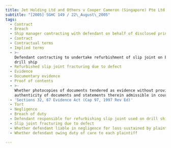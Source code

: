 ```yaml
---
title: Jet Holding Ltd and Others v Cooper Cameron (Singapore) Pte Ltd and Another
subtitle: "[2005] SGHC 149 / 22\_August\_2005"
tags:
  - Contract
  - Breach
  - Ship manager contracting with defendant on behalf of disclosed principal
  - Contract
  - Contractual terms
  - Implied terms
  - >-
    Defendant contracting to undertake refurbishment of slip joint on board
    drill ship
  - Refurbished slip joint fracturing due to defect
  - Evidence
  - Documentary evidence
  - Proof of contents
  - >-
    Whether photocopies of documents tendered as evidence without proving
    authenticity of documents and statements therein admissible in court
  - 'Sections 32, 67 Evidence Act (Cap 97, 1997 Rev Ed)'
  - Tort
  - Negligence
  - Breach of duty
  - Defendant responsible for refurbishing slip joint used on drill ship
  - Slip joint fracturing due to defect
  - Whether defendant liable in negligence for loss sustained by plaintiffs
  - Whether defendant owing duty of care to each plaintiff

---
```


